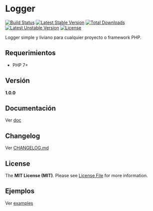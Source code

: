 Logger
======

[![Build Status](https://travis-ci.org/mostofreddy/logger.svg?branch=master)](https://travis-ci.org/mostofreddy/loggert)
[![Latest Stable Version](https://poser.pugx.org/mostofreddy/logger/v/stable.svg)](https://packagist.org/packages/mostofreddy/logger)
[![Total Downloads](https://poser.pugx.org/mostofreddy/logger/downloads.svg)](https://packagist.org/packages/mostofreddy/logger)
[![Latest Unstable Version](https://poser.pugx.org/mostofreddy/logger/v/unstable.svg)](https://packagist.org/mostofreddy/logger)
[![License](https://poser.pugx.org/mostofreddy/logger/license.svg)](https://packagist.org/packages/mostofreddy/logger)

Logger simple y liviano para cualquier proyecto o framework PHP.

Requerimientos
--------------

* PHP 7+

Versión
-------

__1.0.0__

Documentación
-------

Ver [doc](doc/README.md)

Changelog
--------

Ver [CHANGELOG.md](CHANGELOG.md)

License
-------

The __MIT License (MIT)__. Please see [License File](LICENSE.md) for more information.

Ejemplos
-------

Ver [examples](examples/README.md)
